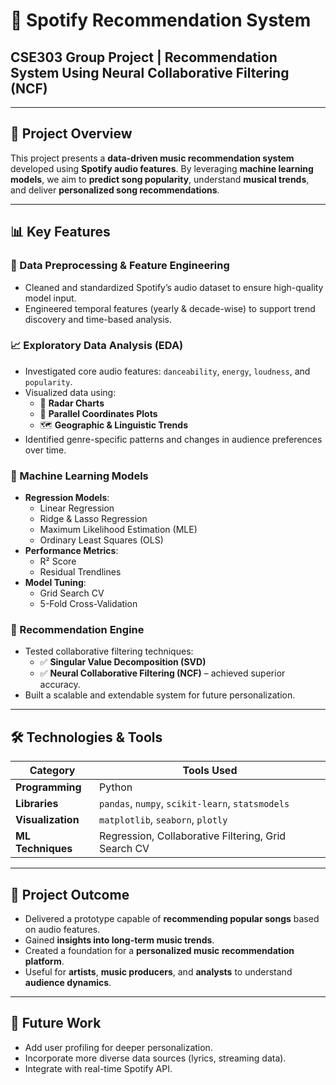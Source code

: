 # 🎵 Spotify Recommendation System  
## CSE303 Group Project | Recommendation System Using Neural Collaborative Filtering (NCF)

---

## 🚀 Project Overview  
This project presents a **data-driven music recommendation system** developed using **Spotify audio features**. By leveraging **machine learning models**, we aim to **predict song popularity**, understand **musical trends**, and deliver **personalized song recommendations**.

---

## 📊 Key Features

### 🧹 Data Preprocessing & Feature Engineering
- Cleaned and standardized Spotify’s audio dataset to ensure high-quality model input.
- Engineered temporal features (yearly & decade-wise) to support trend discovery and time-based analysis.

### 📈 Exploratory Data Analysis (EDA)
- Investigated core audio features: `danceability`, `energy`, `loudness`, and `popularity`.
- Visualized data using:
  - 📡 **Radar Charts**
  - 🔗 **Parallel Coordinates Plots**
  - 🗺️ **Geographic & Linguistic Trends**
- Identified genre-specific patterns and changes in audience preferences over time.

### 🤖 Machine Learning Models
- **Regression Models**:
  - Linear Regression  
  - Ridge & Lasso Regression  
  - Maximum Likelihood Estimation (MLE)  
  - Ordinary Least Squares (OLS)
- **Performance Metrics**:
  - R² Score  
  - Residual Trendlines
- **Model Tuning**:
  - Grid Search CV  
  - 5-Fold Cross-Validation

### 🔄 Recommendation Engine
- Tested collaborative filtering techniques:
  - ✅ **Singular Value Decomposition (SVD)**
  - ✅ **Neural Collaborative Filtering (NCF)** – achieved superior accuracy.
- Built a scalable and extendable system for future personalization.

---

## 🛠️ Technologies & Tools

| Category           | Tools Used                                              |
|--------------------|----------------------------------------------------------|
| **Programming**     | Python                                                   |
| **Libraries**       | `pandas`, `numpy`, `scikit-learn`, `statsmodels`        |
| **Visualization**   | `matplotlib`, `seaborn`, `plotly`                        |
| **ML Techniques**   | Regression, Collaborative Filtering, Grid Search CV      |

---

## 🎯 Project Outcome
- Delivered a prototype capable of **recommending popular songs** based on audio features.
- Gained **insights into long-term music trends**.
- Created a foundation for a **personalized music recommendation platform**.
- Useful for **artists**, **music producers**, and **analysts** to understand **audience dynamics**.

---

## 📌 Future Work
- Add user profiling for deeper personalization.
- Incorporate more diverse data sources (lyrics, streaming data).
- Integrate with real-time Spotify API.


